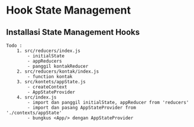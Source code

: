 # Hook State Management

## Installasi State Management Hooks

    Todo :
        1. src/reducers/index.js
            - initialState
            - appReducers
            - panggil kontakReducer
        2. src/reducers/kontak/index.js
            - function kontak
        3. src/kontets/appState.js
            - createContext
            - AppStateProvider
        4. src/index.js
            - import dan panggil initialState, appReducer from 'reducers'
            - import dan pasang AppStateProvider from './contexts/appState'
            - bungkus <App/> dengan AppStateProvider
